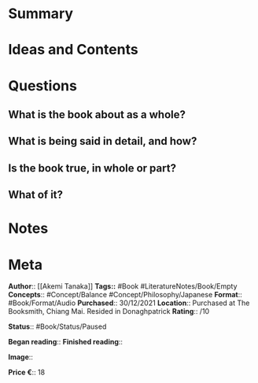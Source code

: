# Summary

# Ideas and Contents

# Questions
## What is the book about as a whole?

## What is being said in detail, and how?

## Is the book true, in whole or part?

## What of it?

# Notes

# Meta
**Author**:: [[Akemi Tanaka]]
**Tags::** #Book #LiteratureNotes/Book/Empty 
**Concepts**:: #Concept/Balance #Concept/Philosophy/Japanese
**Format**:: #Book/Format/Audio 
**Purchased**:: 30/12/2021
**Location**:: Purchased at The Booksmith, Chiang Mai. Resided in Donaghpatrick
**Rating**:: /10

**Status**:: #Book/Status/Paused 

**Began reading**:: 
**Finished reading**:: 

**Image**:: 

**Price €**:: 18